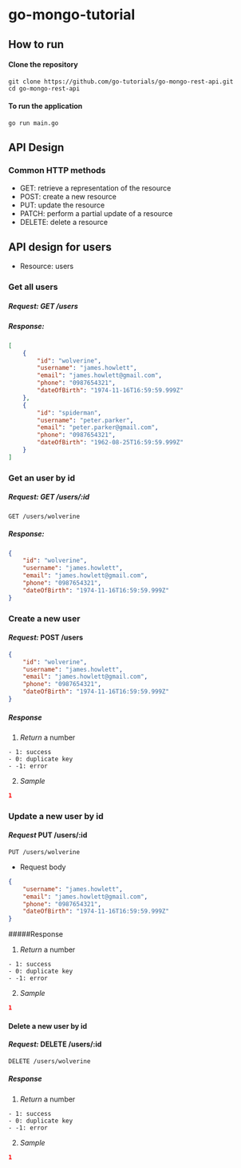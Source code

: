 # go-mongo-tutorial

## How to run
#### Clone the repository
```shell
git clone https://github.com/go-tutorials/go-mongo-rest-api.git
cd go-mongo-rest-api
```
#### To run the application
```shell
go run main.go
```
## API Design
### Common HTTP methods
- GET: retrieve a representation of the resource
- POST: create a new resource
- PUT: update the resource
- PATCH: perform a partial update of a resource
- DELETE: delete a resource
## API design for users
- Resource: users
### Get all users
##### *Request:* GET /users
##### *Response:*
```json
[
    {
        "id": "wolverine",
        "username": "james.howlett",
        "email": "james.howlett@gmail.com",
        "phone": "0987654321",
        "dateOfBirth": "1974-11-16T16:59:59.999Z"
    },
    {
        "id": "spiderman",
        "username": "peter.parker",
        "email": "peter.parker@gmail.com",
        "phone": "0987654321",
        "dateOfBirth": "1962-08-25T16:59:59.999Z"
    }
]
```
### Get an user by id
##### *Request:* GET /users/:id
```url
GET /users/wolverine
```
##### *Response:*
```json
{
    "id": "wolverine",
    "username": "james.howlett",
    "email": "james.howlett@gmail.com",
    "phone": "0987654321",
    "dateOfBirth": "1974-11-16T16:59:59.999Z"
}
```
### Create a new user
#### *Request:* POST /users 
```json
{
    "id": "wolverine",
    "username": "james.howlett",
    "email": "james.howlett@gmail.com",
    "phone": "0987654321",
    "dateOfBirth": "1974-11-16T16:59:59.999Z"
}
```
##### Response
1. *Return* a number
```
- 1: success
- 0: duplicate key
- -1: error
```
2. *Sample*
```json
1
```
### Update a new user by id
#### *Request* PUT /users/:id
```url
PUT /users/wolverine
```
- Request body
```json
{
    "username": "james.howlett",
    "email": "james.howlett@gmail.com",
    "phone": "0987654321",
    "dateOfBirth": "1974-11-16T16:59:59.999Z"
}
```
#####Response
1. *Return* a number
```
- 1: success
- 0: duplicate key
- -1: error
```
2. *Sample*
```json
1
```
#### Delete a new user by id
#### *Request:* DELETE /users/:id
```url
DELETE /users/wolverine
```
##### Response
1. *Return* a number
```
- 1: success
- 0: duplicate key
- -1: error
```
2. *Sample*
```json
1
```
